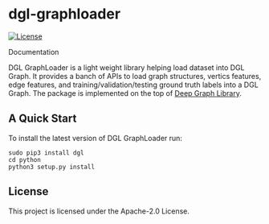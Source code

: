 # dgl-graphloader

[![License](https://img.shields.io/badge/License-Apache%202.0-blue.svg)](./LICENSE)

Documentation

DGL GraphLoader is a light weight library helping load dataset into DGL Graph. It provides a banch of APIs to load graph structures, vertics features, edge features, and training/validation/testing ground truth labels into a DGL Graph. The package is implemented on the top of [Deep Graph Library](https://www.dgl.ai/).

## A Quick Start
To install the latest version of DGL GraphLoader run:
```
sudo pip3 install dgl
cd python
python3 setup.py install
```

## License
This project is licensed under the Apache-2.0 License.
